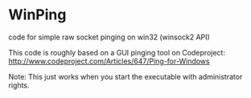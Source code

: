 WinPing
=======

code for simple raw socket pinging on win32 (winsock2 API)

This code is roughly based on a GUI pinging tool on Codeproject: 
http://www.codeproject.com/Articles/647/Ping-for-Windows

Note:
This just works when you start the executable with administrator rights.

